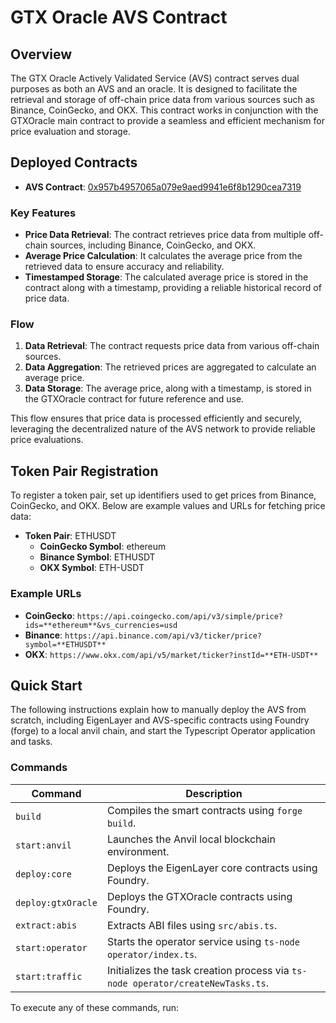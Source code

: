 # GTX Oracle AVS Contract

## Overview

The GTX Oracle Actively Validated Service (AVS) contract serves dual purposes as both an AVS and an oracle. It is designed to facilitate the retrieval and storage of off-chain price data from various sources such as Binance, CoinGecko, and OKX. This contract works in conjunction with the GTXOracle main contract to provide a seamless and efficient mechanism for price evaluation and storage.

## Deployed Contracts

- **AVS Contract**: [0x957b4957065a079e9aed9941e6f8b1290cea7319](https://sepolia.arbiscan.io/address/0xc4327AD867E6e9a938e03815Ccdd4198ccE1023c)

### Key Features

- **Price Data Retrieval**: The contract retrieves price data from multiple off-chain sources, including Binance, CoinGecko, and OKX.
- **Average Price Calculation**: It calculates the average price from the retrieved data to ensure accuracy and reliability.
- **Timestamped Storage**: The calculated average price is stored in the contract along with a timestamp, providing a reliable historical record of price data.

### Flow

1. **Data Retrieval**: The contract requests price data from various off-chain sources.
2. **Data Aggregation**: The retrieved prices are aggregated to calculate an average price.
3. **Data Storage**: The average price, along with a timestamp, is stored in the GTXOracle contract for future reference and use.

This flow ensures that price data is processed efficiently and securely, leveraging the decentralized nature of the AVS network to provide reliable price evaluations.

## Token Pair Registration

To register a token pair, set up identifiers used to get prices from Binance, CoinGecko, and OKX. Below are example values and URLs for fetching price data:

- **Token Pair**: ETHUSDT
  - **CoinGecko Symbol**: ethereum
  - **Binance Symbol**: ETHUSDT
  - **OKX Symbol**: ETH-USDT

### Example URLs

- **CoinGecko**: `https://api.coingecko.com/api/v3/simple/price?ids=**ethereum**&vs_currencies=usd`
- **Binance**: `https://api.binance.com/api/v3/ticker/price?symbol=**ETHUSDT**`
- **OKX**: `https://www.okx.com/api/v5/market/ticker?instId=**ETH-USDT**`

## Quick Start

The following instructions explain how to manually deploy the AVS from scratch, including EigenLayer and AVS-specific contracts using Foundry (forge) to a local anvil chain, and start the Typescript Operator application and tasks.

### Commands

| Command            | Description                                                                     |
| ------------------ | ------------------------------------------------------------------------------- |
| `build`            | Compiles the smart contracts using `forge build`.                               |
| `start:anvil`      | Launches the Anvil local blockchain environment.                                |
| `deploy:core`      | Deploys the EigenLayer core contracts using Foundry.                            |
| `deploy:gtxOracle` | Deploys the GTXOracle contracts using Foundry.                                  |
| `extract:abis`     | Extracts ABI files using `src/abis.ts`.                                         |
| `start:operator`   | Starts the operator service using `ts-node operator/index.ts`.                  |
| `start:traffic`    | Initializes the task creation process via `ts-node operator/createNewTasks.ts`. |

To execute any of these commands, run:
